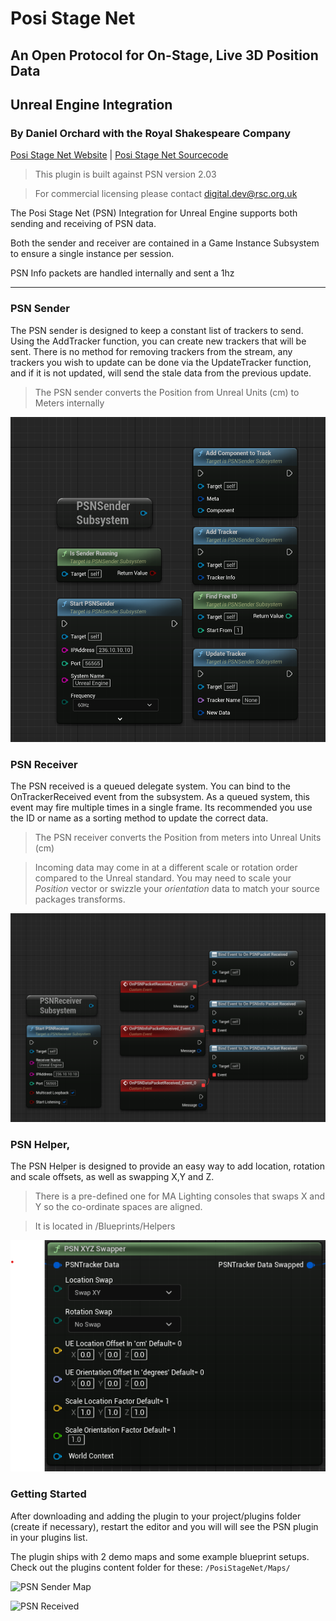 # Posi Stage Net
## An Open Protocol for On-Stage, Live 3D Position Data
## Unreal Engine Integration
### By Daniel Orchard with the Royal Shakespeare Company
[Posi Stage Net Website](https://www.posistage.net/) | [Posi Stage Net Sourcecode](https://github.com/vyv/psn-cpp)

> This plugin is built against PSN version 2.03

> For commercial licensing please contact digital.dev@rsc.org.uk

The Posi Stage Net (PSN) Integration for Unreal Engine supports both sending and receiving of PSN data.

Both the sender and receiver are contained in a Game Instance Subsystem to ensure a single instance per session.

PSN Info packets are handled internally and sent a 1hz

***

### PSN Sender
The PSN sender is designed to keep a constant list of trackers to send. Using the AddTracker function, you can create new trackers that will be sent. There is no method for removing trackers from the stream, any trackers you wish to update can be done via the UpdateTracker function, and if it is not updated, will send the stale data from the previous update. 

> The PSN sender converts the Position from Unreal Units (cm) to Meters internally

![PSN Sender Overview](Docs/Images/PSN_Sender01.png?raw=true "PSN Sender Blueprint Nodes Overview")

### PSN Receiver
The PSN received is a queued delegate system. You can bind to the OnTrackerReceived event from the subsystem. As a queued system, this event may fire multiple times in a single frame. Its recommended you use the ID or name as a sorting method to update the correct data.

> The PSN receiver converts the Position from meters into Unreal Units (cm)

> Incoming data may come in at a different scale or rotation order compared to the Unreal standard. You may need to scale your *Position* vector or swizzle your *orientation* data to match your source packages transforms.

![PSN Receiver Node Overview](Docs/Images/PSN_Receiver01.png?raw=true "PSN Receiver Blueprint Node Overview")

### PSN Helper,
The PSN Helper is designed to provide an easy way to add location, rotation and scale offsets, as well as swapping X,Y and Z.
> There is a pre-defined one for MA Lighting consoles that swaps X and Y so the co-ordinate spaces are aligned.

> It is located in /Blueprints/Helpers

![PSN Helper Node Overview](Docs/Images/PSN_Helper.png?raw=true "PSN Helper Blueprint Node Overview")



### Getting Started

After downloading and adding the plugin to your project/plugins folder (create if necessary), restart the editor and you will will see the PSN plugin in your plugins list. 

The plugin ships with 2 demo maps and some example blueprint setups. Check out the plugins content folder for these:
```/PosiStageNet/Maps/```


![PSN Sender Map](Docs/Images/Demo_Cubes.gif?raw=true "PSN Sender Map")

![PSN Received](Docs/Images/Demo_GrandMA3.gif?raw=true "PSN Received by external device")

